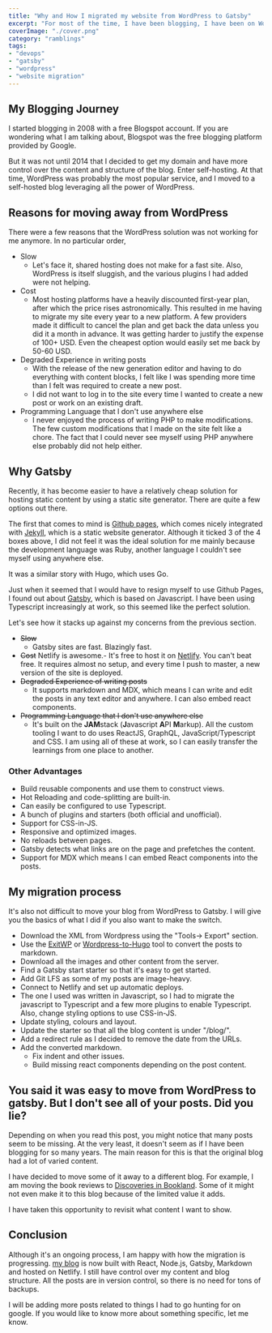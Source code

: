 ```yaml
---
title: "Why and How I migrated my website from WordPress to Gatsby"
excerpt: "For most of the time, I have been blogging, I have been on WordPress. What motivated me to migrate my site to Gatsby, and how did I move the site"
coverImage: "./cover.png"
category: "ramblings"
tags:
- "devops"
- "gatsby"
- "wordpress"
- "website migration"
---
```


## My Blogging Journey

I started blogging in 2008 with a free Blogspot account. If you are wondering what I am talking about, Blogspot was the free blogging platform provided by Google.

But it was not until 2014 that I decided to get my domain and have more control over the content and structure of the blog. Enter self-hosting. At that time, WordPress was probably the most popular service, and I moved to a self-hosted blog leveraging all the power of WordPress.

## Reasons for moving away from WordPress

There were a few reasons that the WordPress solution was not working for me anymore. In no particular order,

-   Slow
    -   Let's face it, shared hosting does not make for a fast site. Also, WordPress is itself sluggish, and the various plugins I had added were not helping.
-   Cost
    -   Most hosting platforms have a heavily discounted first-year plan, after which the price rises astronomically. This resulted in me having to migrate my site every year to a new platform. A few providers made it difficult to cancel the plan and get back the data unless you did it a month in advance. It was getting harder to justify the expense of 100+ USD. Even the cheapest option would easily set me back by 50-60 USD.
-   Degraded Experience in writing posts
    -   With the release of the new generation editor and having to do everything with content blocks, I felt like I was spending more time than I felt was required to create a new post.
    -   I did not want to log in to the site every time I wanted to create a new post or work on an existing draft.
-   Programming Language that I don't use anywhere else
    -   I never enjoyed the process of writing PHP to make modifications. The few custom modifications that I made on the site felt like a chore. The fact that I could never see myself using PHP anywhere else probably did not help either.

## Why Gatsby

Recently, it has become easier to have a relatively cheap solution for hosting static content by using a static site generator. There are quite a few options out there.

The first that comes to mind is [Github pages](https://pages.github.com/), which comes nicely integrated with [Jekyll](https://jekyllrb.com), which is a static website generator. Although it ticked 3 of the 4 boxes above, I did not feel it was the ideal solution for me mainly because the development language was Ruby, another language I couldn't see myself using anywhere else.

It was a similar story with Hugo, which uses Go.

Just when it seemed that I would have to resign myself to use Github Pages, I found out about [Gatsby](https://gatsbyjs.org), which is based on Javascript. I have been using Typescript increasingly at work, so this seemed like the perfect solution.

Let's see how it stacks up against my concerns from the previous section.

-   ~~Slow~~
    -   Gatsby sites are fast. Blazingly fast.
-   ~~Cost~~ Netlify is awesome.- It's free to host it on [Netlify](http://www.netlify.com). You can't beat free. It requires almost no setup, and every time I push to master, a new version of the site is deployed.
-   ~~Degraded Experience of writing posts~~
    -   It supports markdown and MDX, which means I can write and edit the posts in any text editor and anywhere. I can also embed react components.
-   ~~Programming Language that I don't use anywhere else~~
    -   It's built on the **JAM**stack (**J**avascript **A**PI **M**arkup). All the custom tooling I want to do uses ReactJS, GraphQL, JavaScript/Typescript and CSS. I am using all of these at work, so I can easily transfer the learnings from one place to another.

### Other Advantages

-   Build reusable components and use them to construct views.
-   Hot Reloading and code-splitting are built-in.
-   Can easily be configured to use Typescript.
-   A bunch of plugins and starters (both official and unofficial).
-   Support for CSS-in-JS.
-   Responsive and optimized images.
-   No reloads between pages.
-   Gatsby detects what links are on the page and prefetches the content.
-   Support for MDX which means I can embed React components into the posts.

## My migration process

It's also not difficult to move your blog from WordPress to Gatsby. I will give you the basics of what I did if you also want to make the switch.

-   Download the XML from Wordpress using the "Tools-> Export" section.
-   Use the [ExitWP](https://github.com/thomasf/exitwp) or [Wordpress-to-Hugo](https://github.com/SchumacherFM/wordpress-to-hugo-exporter) tool to convert the posts to markdown.
-   Download all the images and other content from the server.
-   Find a Gatsby start starter so that it's easy to get started.
-   Add Git LFS as some of my posts are image-heavy.
-   Connect to Netlify and set up automatic deploys.
-   The one I used was written in Javascript, so I had to migrate the javascript to Typescript and a few more plugins to enable Typescript. Also, change styling options to use CSS-in-JS.
-   Update styling, colours and layout.
-   Update the starter so that all the blog content is under "/blog/".
-   Add a redirect rule as I decided to remove the date from the URLs.
-   Add the converted markdown.
    -   Fix indent and other issues.
    -   Build missing react components depending on the post content.

## You said it was easy to move from WordPress to gatsby. But I don't see all of your posts. Did you lie?

Depending on when you read this post, you might notice that many posts seem to be missing. At the very least, it doesn't seem as if I have been blogging for so many years. The main reason for this is that the original blog had a lot of varied content.

I have decided to move some of it away to a different blog. For example, I am moving the book reviews to [Discoveries in Bookland](https://www.discoveriesinbookland.com/). Some of it might not even make it to this blog because of the limited value it adds.

I have taken this opportunity to revisit what content I want to show.

## Conclusion

Although it's an ongoing process, I am happy with how the migration is progressing. [my blog](https://www.ankursheel.com) is now built with React, Node.js, Gatsby, Markdown and hosted on Netlify. I still have control over my content and blog structure. All the posts are in version control, so there is no need for tons of backups.

I will be adding more posts related to things I had to go hunting for on google. If you would like to know more about something specific, let me know.
